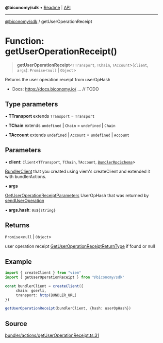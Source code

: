 **@biconomy/sdk** • [Readme](../README.md) \| [API](../globals.md)

***

[@biconomy/sdk](../README.md) / getUserOperationReceipt

# Function: getUserOperationReceipt()

> **getUserOperationReceipt**\<`TTransport`, `TChain`, `TAccount`\>(`client`, `args`): `Promise`\<`null` \| `Object`\>

Returns the user operation receipt from userOpHash

- Docs: https://docs.biconomy.io/ ... // TODO

## Type parameters

• **TTransport** extends `Transport` = `Transport`

• **TChain** extends `undefined` \| `Chain` = `undefined` \| `Chain`

• **TAccount** extends `undefined` \| `Account` = `undefined` \| `Account`

## Parameters

• **client**: `Client`\<`TTransport`, `TChain`, `TAccount`, [`BundlerRpcSchema`](../type-aliases/BundlerRpcSchema.md)\>

[BundlerClient](../type-aliases/BundlerClient.md) that you created using viem's createClient and extended it with bundlerActions.

• **args**

[GetUserOperationReceiptParameters](../type-aliases/GetUserOperationReceiptParameters.md) UserOpHash that was returned by [sendUserOperation](sendUserOperation.md)

• **args\.hash**: ```0x${string}```

## Returns

`Promise`\<`null` \| `Object`\>

user operation receipt [GetUserOperationReceiptReturnType](../type-aliases/GetUserOperationReceiptReturnType.md) if found or null

## Example

```ts
import { createClient } from "viem"
import { getUserOperationReceipt } from "@biconomy/sdk"

const bundlerClient = createClient({
     chain: goerli,
     transport: http(BUNDLER_URL)
})

getUserOperationReceipt(bundlerClient, {hash: userOpHash})
```

## Source

[bundler/actions/getUserOperationReceipt.ts:31](https://github.com/bcnmy/sdk/blob/main/src/bundler/actions/getUserOperationReceipt.ts#L31)
